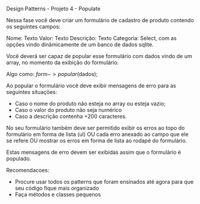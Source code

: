 Design Patterns - Projeto 4 - Populate

Nessa fase você deve criar um formulário de cadastro de produto contendo os seguintes campos:

Nome: Texto
Valor: Texto
Descrição: Texto
Categoria: Select, com as opções vindo dinâmicamente de um banco de dados sqlite.

Você deverá ser capaz de popular esse formulário com dados vindo de um array, no momento da exibição do formulário.

Algo como: $form->popular($dados);

Ao popular o formulário você deve exibir mensagens de erro para as seguintes situações:

- Caso o nome do produto não esteja no array ou esteja vazio;
- Caso o valor do produto não seja numérico
- Caso a descrição contenha +200 caracteres.

No seu formulário também deve ser permitido exibir os erros ao topo do formulário em forma de lista (ul) OU cada erro anexado ao campo que ele se refere OU mostrar os erros em forma de lista ao rodapé do formulário.

Estas mensagens de erro devem ser exibidas assim que o formulário é populado.

Recomendacoes:

- Procure usar todos os patterns que foram ensinados até agora para que seu código fique mais organizado
- Faça métodos e classes pequenos